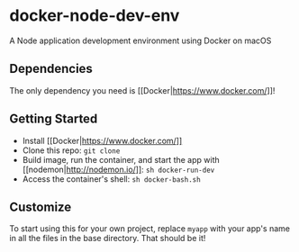 # docker-node-dev-env
A Node application development environment using Docker on macOS

## Dependencies
The only dependency you need is [[Docker|https://www.docker.com/]]!

## Getting Started
- Install [[Docker|https://www.docker.com/]]
- Clone this repo: `git clone `
- Build image, run the container, and start the app with [[nodemon|http://nodemon.io/]]: `sh docker-run-dev`
- Access the container's shell: `sh docker-bash.sh`

## Customize
To start using this for your own project, replace `myapp` with your app's name in all the files in the base directory. That should be it!
